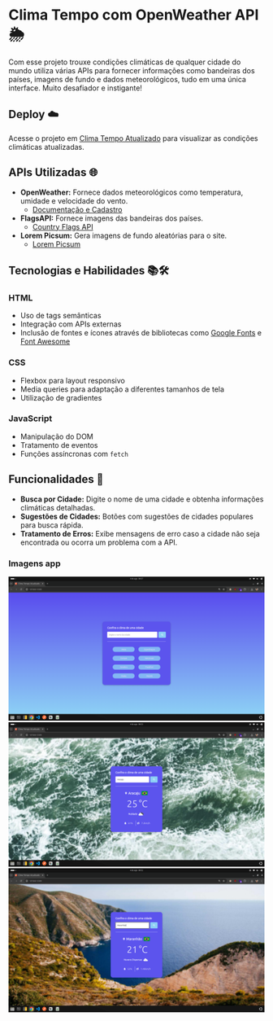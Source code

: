 # Clima Tempo com OpenWeather API 🌦️

Com esse projeto trouxe condições climáticas de qualquer cidade do mundo utiliza várias APIs para fornecer informações como bandeiras dos países, imagens de fundo e dados meteorológicos, tudo em uma única interface. Muito desafiador e instigante! 

## Deploy ☁️
Acesse o projeto em [Clima Tempo Atualizado](https://app-clima-tempo-api-open-weather.vercel.app/) para visualizar as condições climáticas atualizadas.

## APIs Utilizadas 🌐

- **OpenWeather:** Fornece dados meteorológicos como temperatura, umidade e velocidade do vento.
  - [Documentação e Cadastro](https://openweathermap.org/)
- **FlagsAPI:** Fornece imagens das bandeiras dos países.
  - [Country Flags API](https://flagsapi.com)
- **Lorem Picsum:** Gera imagens de fundo aleatórias para o site.
  - [Lorem Picsum](https://picsum.photos/)

## Tecnologias e Habilidades 📚🛠️

### HTML
- Uso de tags semânticas
- Integração com APIs externas
- Inclusão de fontes e ícones através de bibliotecas como [Google Fonts](https://fonts.googleapis.com) e [Font Awesome](https://cdnjs.cloudflare.com/ajax/libs/font-awesome/6.2.0/css/all.min.css)

### CSS
- Flexbox para layout responsivo
- Media queries para adaptação a diferentes tamanhos de tela
- Utilização de gradientes

### JavaScript
- Manipulação do DOM
- Tratamento de eventos
- Funções assíncronas com `fetch`

## Funcionalidades 🌟

- **Busca por Cidade:** Digite o nome de uma cidade e obtenha informações climáticas detalhadas.
- **Sugestões de Cidades:** Botões com sugestões de cidades populares para busca rápida.
- **Tratamento de Erros:** Exibe mensagens de erro caso a cidade não seja encontrada ou ocorra um problema com a API.

### Imagens app
![Versão Desktop](./assets/image/print.png)
![Versão Desktop](./assets/image/print2.png)
![Versão Desktop](./assets/image/aju.png)


